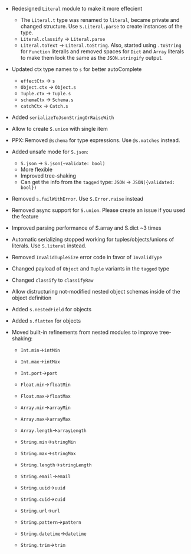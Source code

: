 - Redesigned `Literal` module to make it more effecient
  - The `Literal.t` type was renamed to `literal`, became private and changed structure. Use `S.Literal.parse` to create instances of the type.
  - `Literal.classify` -> `Literal.parse`
  - `Literal.toText` -> `Literal.toString`. Also, started using `.toString` for `Function` literalls and removed spaces for `Dict` and `Array` literals to make them look the same as the `JSON.stringify` output.
- Updated ctx type names to `s` for better autoComplete
  - `effectCtx` -> `s`
  - `Object.ctx` -> `Object.s`
  - `Tuple.ctx` -> `Tuple.s`
  - `schemaCtx` -> `Schema.s`
  - `catchCtx` -> `Catch.s`
- Added `serializeToJsonStringOrRaiseWith`
- Allow to create `S.union` with single item
- PPX: Removed `@schema` for type expressions. Use `@s.matches` instead.
- Added unsafe mode for `S.json`:
  - `S.json` -> `S.json(~validate: bool)`
  - More flexible
  - Improved tree-shaking
  - Can get the info from the `tagged` type: `JSON` -> `JSON({validated: bool})`
- Removed `s.failWithError`. Use `S.Error.raise` instead
- Removed async support for `S.union`. Please create an issue if you used the feature
- Improved parsing performance of S.array and S.dict ~3 times
- Automatic serializing stopped working for tuples/objects/unions of literals. Use `S.literal` instead.
- Removed `InvalidTupleSize` error code in favor of `InvalidType`
- Changed payload of `Object` and `Tuple` variants in the `tagged` type
- Changed `classify` to `classifyRaw`
- Allow distructuring not-modified nested object schemas inside of the object definition
- Added `s.nestedField` for objects
- Added `s.flatten` for objects
- Moved built-in refinements from nested modules to improve tree-shaking:

  - `Int.min`->`intMin`
  - `Int.max`->`intMax`
  - `Int.port`->`port`

  - `Float.min`->`floatMin`
  - `Float.max`->`floatMax`

  - `Array.min`->`arrayMin`
  - `Array.max`->`arrayMax`
  - `Array.length`->`arrayLength`

  - `String.min`->`stringMin`
  - `String.max`->`stringMax`
  - `String.length`->`stringLength`
  - `String.email`->`email`
  - `String.uuid`->`uuid`
  - `String.cuid`->`cuid`
  - `String.url`->`url`
  - `String.pattern`->`pattern`
  - `String.datetime`->`datetime`
  - `String.trim`->`trim`
